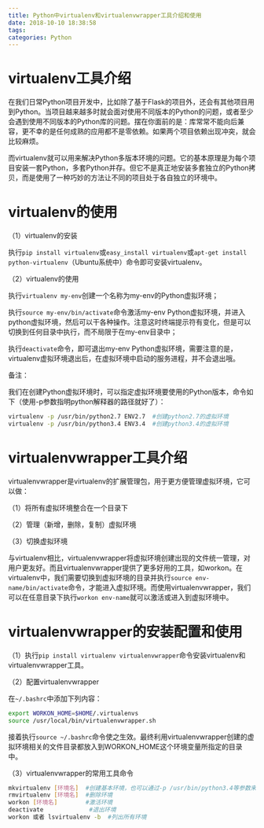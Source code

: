 ```yaml
---
title: Python中virtualenv和virtualenvwrapper工具介绍和使用
date: 2018-10-10 18:38:58
tags:
categories: Python
---
```


# virtualenv工具介绍

在我们日常Python项目开发中，比如除了基于Flask的项目外，还会有其他项目用到Python。当项目越来越多时就会面对使用不同版本的Python的问题，或者至少会遇到使用不同版本的Python库的问题。摆在你面前的是：库常常不能向后兼容，更不幸的是任何成熟的应用都不是零依赖。如果两个项目依赖出现冲突，就会比较麻烦。

而virtualenv就可以用来解决Python多版本环境的问题。它的基本原理是为每个项目安装一套Python，多套Python并存。但它不是真正地安装多套独立的Python拷贝，而是使用了一种巧妙的方法让不同的项目处于各自独立的环境中。
 
# virtualenv的使用

（1）virtualenv的安装

执行`pip install virtualenv`或`easy_install virtualenv`或`apt-get install python-virtualenv`（Ubuntu系统中）命令即可安装virtualenv。

（2）virtualenv的使用

执行`virtualenv my-env`创建一个名称为my-env的Python虚拟环境；

执行`source my-env/bin/activate`命令激活my-env Python虚拟环境，并进入python虚拟环境，然后可以干各种操作。注意这时终端提示符有变化，但是可以切换到任何目录中执行，而不局限于在my-env目录中；

执行`deactivate`命令，即可退出my-env Python虚拟环境，需要注意的是，virtualenv虚拟环境退出后，在虚拟环境中启动的服务进程，并不会退出哦。

备注：

我们在创建Python虚拟环境时，可以指定虚拟环境要使用的Python版本，命令如下（使用-p参数指明python解释器的路径就好了）：

```bash
virtualenv -p /usr/bin/python2.7 ENV2.7  #创建python2.7的虚拟环境
virtualenv -p /usr/bin/python3.4 ENV3.4  #创建python3.4的虚拟环境
```

# virtualenvwrapper工具介绍

virtualenvwrapper是virtualenv的扩展管理包，用于更方便管理虚拟环境，它可以做：

（1）将所有虚拟环境整合在一个目录下

（2）管理（新增，删除，复制）虚拟环境

（3）切换虚拟环境

与virtualenv相比，virtualenvwrapper将虚拟环境创建出现的文件统一管理，对用户更友好。而且virtualenvwrapper提供了更多好用的工具，如workon。在virtualenv中，我们需要切换到虚拟环境的目录并执行`source env-name/bin/activate`命令，才能进入虚拟环境。而使用virtualenvwrapper，我们可以在任意目录下执行`workon env-name`就可以激活或进入到虚拟环境中。

# virtualenvwrapper的安装配置和使用

（1）执行`pip install virtualenv virtualenvwrapper`命令安装virtualenv和virtualenvwrapper工具。

（2）配置virtualenvwrapper

在`~/.bashrc`中添加下列内容：

```bash
export WORKON_HOME=$HOME/.virtualenvs
source /usr/local/bin/virtualenvwrapper.sh
```

接着执行`source ~/.bashrc`命令使之生效。最终利用virtualenvwrapper创建的虚拟环境相关的文件目录都放入到WORKON_HOME这个环境变量所指定的目录中。

（3）virtualenvwrapper的常用工具命令

```bash
mkvirtualenv [环境名]  #创建基本环境，也可以通过-p /usr/bin/python3.4等参数来指定虚拟环境中python版本
rmvirtualenv [环境名]  #删除环境
workon [环境名]        #激活环境
deactivate             #退出环境
workon 或者 lsvirtualenv -b  #列出所有环境
```
